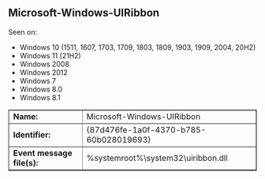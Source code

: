 ## Microsoft-Windows-UIRibbon

Seen on:
* Windows 10 (1511, 1607, 1703, 1709, 1803, 1809, 1903, 1909, 2004, 20H2)
* Windows 11 (21H2)
* Windows 2008
* Windows 2012
* Windows 7
* Windows 8.0
* Windows 8.1

<table border="1" class="docutils">
  <tbody>
    <tr>
      <td><b>Name:</b></td>
      <td>Microsoft-Windows-UIRibbon</td>
    </tr>
    <tr>
      <td><b>Identifier:</b></td>
      <td>{87d476fe-1a0f-4370-b785-60b028019693}</td>
    </tr>
    <tr>
      <td><b>Event message file(s):</b></td>
      <td>%systemroot%\system32\uiribbon.dll</td>
    </tr>
  </tbody>
</table>

&nbsp;


